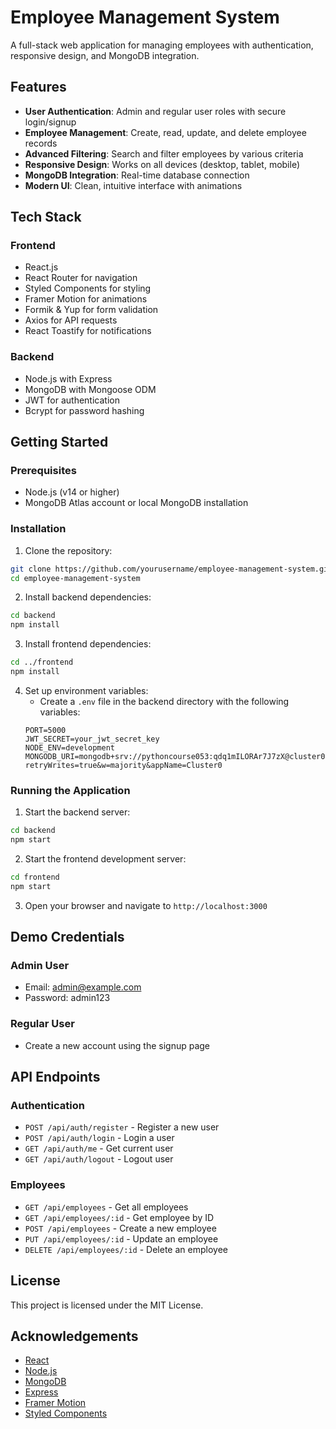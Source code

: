 # Employee Management System

A full-stack web application for managing employees with authentication, responsive design, and MongoDB integration.

## Features

- **User Authentication**: Admin and regular user roles with secure login/signup
- **Employee Management**: Create, read, update, and delete employee records
- **Advanced Filtering**: Search and filter employees by various criteria
- **Responsive Design**: Works on all devices (desktop, tablet, mobile)
- **MongoDB Integration**: Real-time database connection
- **Modern UI**: Clean, intuitive interface with animations

## Tech Stack

### Frontend
- React.js
- React Router for navigation
- Styled Components for styling
- Framer Motion for animations
- Formik & Yup for form validation
- Axios for API requests
- React Toastify for notifications

### Backend
- Node.js with Express
- MongoDB with Mongoose ODM
- JWT for authentication
- Bcrypt for password hashing

## Getting Started

### Prerequisites
- Node.js (v14 or higher)
- MongoDB Atlas account or local MongoDB installation

### Installation

1. Clone the repository:
```bash
git clone https://github.com/yourusername/employee-management-system.git
cd employee-management-system
```

2. Install backend dependencies:
```bash
cd backend
npm install
```

3. Install frontend dependencies:
```bash
cd ../frontend
npm install
```

4. Set up environment variables:
   - Create a `.env` file in the backend directory with the following variables:
   ```
   PORT=5000
   JWT_SECRET=your_jwt_secret_key
   NODE_ENV=development
   MONGODB_URI=mongodb+srv://pythoncourse053:qdq1mILORAr7J7zX@cluster0.txfgp.mongodb.net/?retryWrites=true&w=majority&appName=Cluster0
   ```

### Running the Application

1. Start the backend server:
```bash
cd backend
npm start
```

2. Start the frontend development server:
```bash
cd frontend
npm start
```

3. Open your browser and navigate to `http://localhost:3000`

## Demo Credentials

### Admin User
- Email: admin@example.com
- Password: admin123

### Regular User
- Create a new account using the signup page

## API Endpoints

### Authentication
- `POST /api/auth/register` - Register a new user
- `POST /api/auth/login` - Login a user
- `GET /api/auth/me` - Get current user
- `GET /api/auth/logout` - Logout user

### Employees
- `GET /api/employees` - Get all employees
- `GET /api/employees/:id` - Get employee by ID
- `POST /api/employees` - Create a new employee
- `PUT /api/employees/:id` - Update an employee
- `DELETE /api/employees/:id` - Delete an employee

## License

This project is licensed under the MIT License.

## Acknowledgements

- [React](https://reactjs.org/)
- [Node.js](https://nodejs.org/)
- [MongoDB](https://www.mongodb.com/)
- [Express](https://expressjs.com/)
- [Framer Motion](https://www.framer.com/motion/)
- [Styled Components](https://styled-components.com/) 